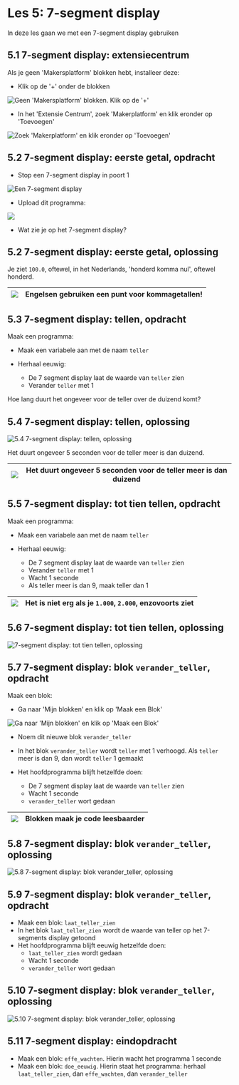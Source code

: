 # Les 5: 7-segment display

In deze les gaan we met een 7-segment display gebruiken

## 5.1 7-segment display: extensiecentrum

Als je geen 'Makersplatform' blokken hebt, installeer deze:

 * Klik op de '+' onder de blokken

![Geen 'Makersplatform' blokken. Klik op de '+'](geen_makerplatform.png)

 * In het 'Extensie Centrum', zoek 'Makerplatform' en klik eronder op 'Toevoegen'

![Zoek 'Makerplatform' en klik eronder op 'Toevoegen'](extensie_centrum.png) 

## 5.2 7-segment display: eerste getal, opdracht

 * Stop een 7-segment display in poort 1

![Een 7-segment display](7_segment_display.png)

 * Upload dit programma:

![](5_2.png)

 * Wat zie je op het 7-segment display?

## 5.2 7-segment display: eerste getal, oplossing

Je ziet `100.0`, oftewel, in het Nederlands, 'honderd komma nul', oftewel
honderd.

![](EmojiSunglasses.png) | Engelsen gebruiken een punt voor kommagetallen!
:-------------:|:----------------------------------------: 

## 5.3 7-segment display: tellen, opdracht

Maak een programma:

 * Maak een variabele aan met de naam `teller`
 * Herhaal eeuwig:

   * De 7 segment display laat de waarde van `teller` zien 
   * Verander `teller` met 1

Hoe lang duurt het ongeveer voor de teller over de duizend komt?

## 5.4 7-segment display: tellen, oplossing

![5.4 7-segment display: tellen, oplossing](5_4.png)

Het duurt ongeveer 5 seconden voor de teller meer is dan duizend.

![](EmojiSunglasses.png) | Het duurt ongeveer 5 seconden voor de teller meer is dan duizend
:-------------:|:----------------------------------------: 

## 5.5 7-segment display: tot tien tellen, opdracht

Maak een programma:

 * Maak een variabele aan met de naam `teller`
 * Herhaal eeuwig:

   * De 7 segment display laat de waarde van `teller` zien 
   * Verander `teller` met 1
   * Wacht 1 seconde
   * Als teller meer is dan 9, maak teller dan 1

![](EmojiBowtie.png) | Het is niet erg als je `1.000`, `2.000`, enzovoorts ziet
:-------------:|:----------------------------------------: 

## 5.6 7-segment display: tot tien tellen, oplossing

![7-segment display: tot tien tellen, oplossing](4_6.png)

## 5.7 7-segment display: blok `verander_teller`, opdracht

Maak een blok:

 * Ga naar 'Mijn blokken' en klik op 'Maak een Blok'

![Ga naar 'Mijn blokken' en klik op 'Maak een Blok'](mijn_blokken.png)

 * Noem dit nieuwe blok `verander_teller`
 * In het blok `verander_teller` wordt `teller` met 1 verhoogd. 
   Als `teller` meer is dan 9, dan wordt `teller` 1 gemaakt
 * Het hoofdprogramma blijft hetzelfde doen:

   * De 7 segment display laat de waarde van `teller` zien 
   * Wacht 1 seconde
   * `verander_teller` wort gedaan

![](EmojiBowtie.png) | Blokken maak je code leesbaarder
:-------------:|:----------------------------------------: 

## 5.8 7-segment display: blok `verander_teller`, oplossing

![5.8 7-segment display: blok `verander_teller`, oplossing](5_8.png)

## 5.9 7-segment display: blok `verander_teller`, opdracht

 * Maak een blok: `laat_teller_zien`
 * In het blok `laat_teller_zien` wordt de waarde van teller op
   het 7-segments display getoond
 * Het hoofdprogramma blijft eeuwig hetzelfde doen:
   * `laat_teller_zien` wordt gedaan
   * Wacht 1 seconde
   * `verander_teller` wort gedaan

## 5.10 7-segment display: blok `verander_teller`, oplossing

![5.10 7-segment display: blok `verander_teller`, oplossing](5_10.png)

## 5.11 7-segment display: eindopdracht

 * Maak een blok: `effe_wachten`. Hierin wacht het programma 1 seconde
 * Maak een blok: `doe_eeuwig`. Hierin staat het programma: herhaal
   `laat_teller_zien`, dan `effe_wachten`, dan `verander_teller`
